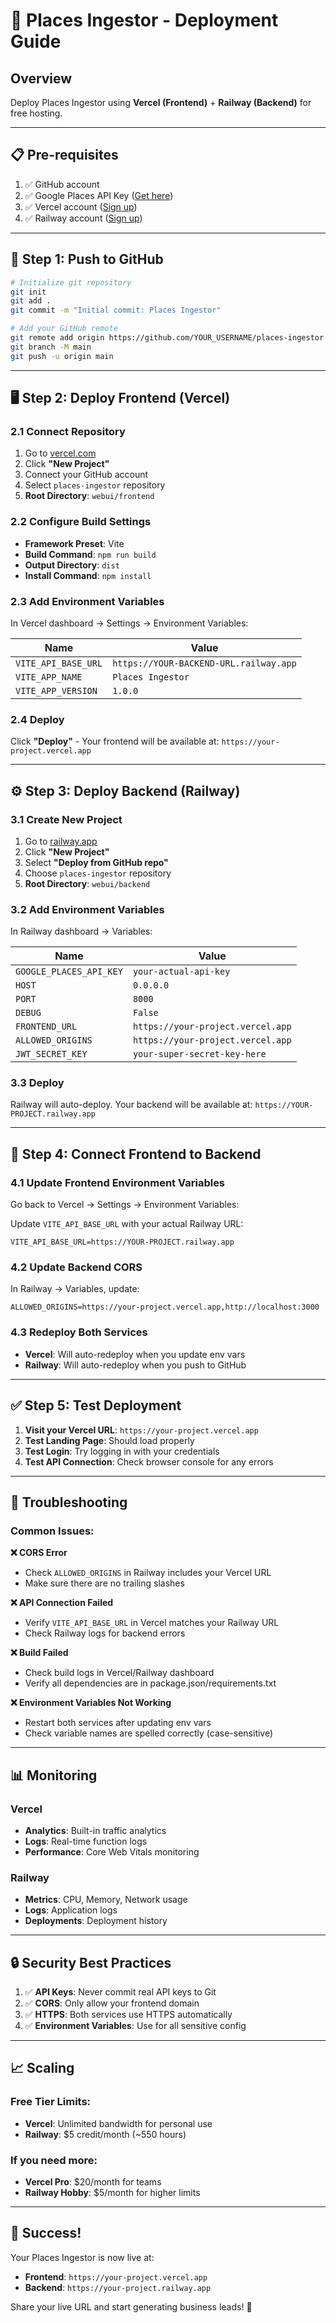 # 🚀 Places Ingestor - Deployment Guide

## Overview
Deploy Places Ingestor using **Vercel (Frontend)** + **Railway (Backend)** for free hosting.

---

## 📋 Pre-requisites

1. ✅ GitHub account
2. ✅ Google Places API Key ([Get here](https://developers.google.com/places/web-service/get-api-key))
3. ✅ Vercel account ([Sign up](https://vercel.com))
4. ✅ Railway account ([Sign up](https://railway.app))

---

## 🔧 Step 1: Push to GitHub

```bash
# Initialize git repository
git init
git add .
git commit -m "Initial commit: Places Ingestor"

# Add your GitHub remote
git remote add origin https://github.com/YOUR_USERNAME/places-ingestor.git
git branch -M main
git push -u origin main
```

---

## 🖥️ Step 2: Deploy Frontend (Vercel)

### 2.1 Connect Repository
1. Go to [vercel.com](https://vercel.com)
2. Click **"New Project"**
3. Connect your GitHub account
4. Select `places-ingestor` repository
5. **Root Directory**: `webui/frontend`

### 2.2 Configure Build Settings
- **Framework Preset**: Vite
- **Build Command**: `npm run build`
- **Output Directory**: `dist`
- **Install Command**: `npm install`

### 2.3 Add Environment Variables
In Vercel dashboard → Settings → Environment Variables:

| Name | Value |
|------|-------|
| `VITE_API_BASE_URL` | `https://YOUR-BACKEND-URL.railway.app` |
| `VITE_APP_NAME` | `Places Ingestor` |
| `VITE_APP_VERSION` | `1.0.0` |

### 2.4 Deploy
Click **"Deploy"** - Your frontend will be available at: `https://your-project.vercel.app`

---

## ⚙️ Step 3: Deploy Backend (Railway)

### 3.1 Create New Project
1. Go to [railway.app](https://railway.app)
2. Click **"New Project"**
3. Select **"Deploy from GitHub repo"**
4. Choose `places-ingestor` repository
5. **Root Directory**: `webui/backend`

### 3.2 Add Environment Variables
In Railway dashboard → Variables:

| Name | Value |
|------|-------|
| `GOOGLE_PLACES_API_KEY` | `your-actual-api-key` |
| `HOST` | `0.0.0.0` |
| `PORT` | `8000` |
| `DEBUG` | `False` |
| `FRONTEND_URL` | `https://your-project.vercel.app` |
| `ALLOWED_ORIGINS` | `https://your-project.vercel.app` |
| `JWT_SECRET_KEY` | `your-super-secret-key-here` |

### 3.3 Deploy
Railway will auto-deploy. Your backend will be available at: `https://YOUR-PROJECT.railway.app`

---

## 🔄 Step 4: Connect Frontend to Backend

### 4.1 Update Frontend Environment Variables
Go back to Vercel → Settings → Environment Variables:

Update `VITE_API_BASE_URL` with your actual Railway URL:
```
VITE_API_BASE_URL=https://YOUR-PROJECT.railway.app
```

### 4.2 Update Backend CORS
In Railway → Variables, update:
```
ALLOWED_ORIGINS=https://your-project.vercel.app,http://localhost:3000
```

### 4.3 Redeploy Both Services
- **Vercel**: Will auto-redeploy when you update env vars
- **Railway**: Will auto-redeploy when you push to GitHub

---

## ✅ Step 5: Test Deployment

1. **Visit your Vercel URL**: `https://your-project.vercel.app`
2. **Test Landing Page**: Should load properly
3. **Test Login**: Try logging in with your credentials
4. **Test API Connection**: Check browser console for any errors

---

## 🔧 Troubleshooting

### Common Issues:

**❌ CORS Error**
- Check `ALLOWED_ORIGINS` in Railway includes your Vercel URL
- Make sure there are no trailing slashes

**❌ API Connection Failed**
- Verify `VITE_API_BASE_URL` in Vercel matches your Railway URL
- Check Railway logs for backend errors

**❌ Build Failed**
- Check build logs in Vercel/Railway dashboard
- Verify all dependencies are in package.json/requirements.txt

**❌ Environment Variables Not Working**
- Restart both services after updating env vars
- Check variable names are spelled correctly (case-sensitive)

---

## 📊 Monitoring

### Vercel
- **Analytics**: Built-in traffic analytics
- **Logs**: Real-time function logs
- **Performance**: Core Web Vitals monitoring

### Railway
- **Metrics**: CPU, Memory, Network usage
- **Logs**: Application logs
- **Deployments**: Deployment history

---

## 🔒 Security Best Practices

1. ✅ **API Keys**: Never commit real API keys to Git
2. ✅ **CORS**: Only allow your frontend domain
3. ✅ **HTTPS**: Both services use HTTPS automatically
4. ✅ **Environment Variables**: Use for all sensitive config

---

## 📈 Scaling

### Free Tier Limits:
- **Vercel**: Unlimited bandwidth for personal use
- **Railway**: $5 credit/month (~550 hours)

### If you need more:
- **Vercel Pro**: $20/month for teams
- **Railway Hobby**: $5/month for higher limits

---

## 🎉 Success!

Your Places Ingestor is now live at:
- **Frontend**: `https://your-project.vercel.app`
- **Backend**: `https://your-project.railway.app`

Share your live URL and start generating business leads! 🚀